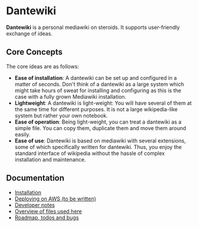 # Dantewiki

**Dantewiki** is a personal mediawiki on steroids. It supports user-friendly exchange of ideas.


## Core Concepts

The core ideas are as follows:

* **Ease of installation**: A dantewiki can be set up and configured in a matter of seconds. Don't think of a dantewiki as a large system which might 
  take hours of sweat for installing and configuring as this is the case with 
  a fully grown Mediawiki installation.
* **Lightweight**: A dantewiki is light-weight: You will have several of them at the same time for different purposes. It is not a large wikipedia-like 
  system but rather your own notebook. 
* **Ease of operation**: Being light-weight, you can treat a dantewiki as a simple file. You can copy them, duplicate them and move them around easily.
* **Ease of use**: Dantewiki is based on mediawiki with several extensions,
  some of which specifically written for dantewiki. Thus, you enjoy the standard interface of wikipedia without the hassle of
  complex installation and maintenance. 





## Documentation

* [Installation](doc/INSTALLATION.md)
* [Deploying on AWS (to be written)](doc/AWS.md)
* [Developer notes](doc/DEVELOPMENT.md)
* [Overview of files used here](doc/FILES.md)
* [Roadmap, todos and bugs](doc/TODO.md)




